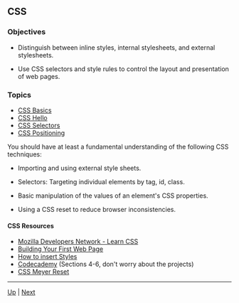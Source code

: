 ## CSS

### Objectives

* Distinguish between inline styles, internal stylesheets, and external stylesheets.

* Use CSS selectors and style rules to control the layout and presentation of web pages.

### Topics

* [CSS Basics](1_cssBasics.md)
* [CSS Hello](2_cssHello.md)
* [CSS Selectors](3_cssSelectors.md)
* [CSS Positioning](4_cssPositioning.md)

You should have at least a fundamental understanding of the following CSS techniques:

* Importing and using external style sheets.

* Selectors: Targeting individual elements by tag, id, class.

* Basic manipulation of the values of an element's CSS properties.

* Using a CSS reset to reduce browser inconsistencies.

#### CSS Resources

* [Mozilla Developers Network - Learn CSS][Mozilla]
* [Building Your First Web Page][BuildingYourFirstWebPage]
* [How to insert Styles][w3CSSHowto]
* [Codecademy][Codecademy] (Sections 4-6, don't worry about the projects)
* [CSS Meyer Reset][meyerReset]

<hr>

[Up](../README.md) | [Next](1_cssBasics.md)

[quackit]:http://www.quackit.com/html/tutorial/html_formatting.cfm
[Codecademy]: https://www.codecademy.com/learn/web
[Htmldog]: http://htmldog.com/guides/html/beginner/
[BuildingYourFirstWebPage]: http://learn.shayhowe.com/html-css/building-your-first-web-page/
[Mozilla]: https://developer.mozilla.org/en-US/Learn/CSS
[w3CSSHowto]:http://www.w3schools.com/css/css_howto.asp
[meyerReset]: http://meyerweb.com/eric/tools/css/reset/
